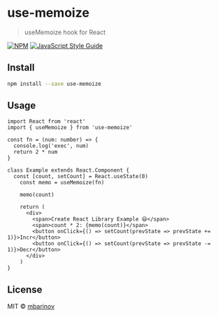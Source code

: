 # use-memoize

> useMemoize hook for React

[![NPM](https://img.shields.io/npm/v/use-memoize.svg)](https://www.npmjs.com/package/use-memoize) [![JavaScript Style Guide](https://img.shields.io/badge/code_style-standard-brightgreen.svg)](https://standardjs.com)

## Install

```bash
npm install --save use-memoize
```

## Usage

```tsx
import React from 'react'
import { useMemoize } from 'use-memoize'

const fn = (num: number) => {
  console.log('exec', num)
  return 2 * num
}

class Example extends React.Component {
  const [count, setCount] = React.useState(0)
    const memo = useMemoize(fn)

    memo(count)

    return (
      <div>
        <span>Create React Library Example 😄</span>
        <span>count * 2: {memo(count)}</span>
        <button onClick={() => setCount(prevState => prevState += 1)}>Incr</button>
        <button onClick={() => setCount(prevState => prevState -= 1)}>Decr</button>
      </div>
    )
}
```

## License

MIT © [mbarinov](https://github.com/mbarinov)
